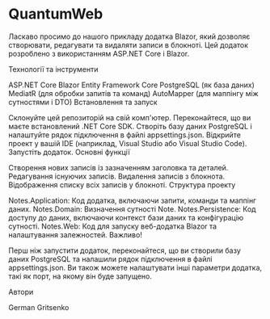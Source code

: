 # QuantumWeb

Ласкаво просимо до нашого прикладу додатка Blazor, який дозволяє створювати, редагувати та видаляти записи в блокноті. Цей додаток розроблено з використанням ASP.NET Core і Blazor.

Технології та інструменти

ASP.NET Core
Blazor
Entity Framework Core
PostgreSQL (як база даних)
MediatR (для обробки запитів та команд)
AutoMapper (для маппінгу між сутностями і DTO)
Встановлення та запуск

Склонуйте цей репозиторій на свій комп'ютер.
Переконайтеся, що ви маєте встановлений .NET Core SDK.
Створіть базу даних PostgreSQL і налаштуйте рядок підключення в файлі appsettings.json.
Відкрийте проект у вашій IDE (наприклад, Visual Studio або Visual Studio Code).
Запустіть додаток.
Основні функції

Створення нових записів із зазначенням заголовка та деталей.
Редагування існуючих записів.
Видалення записів з блокнота.
Відображення списку всіх записів у блокноті.
Структура проекту

Notes.Application: Код додатка, включаючи запити, команди та маппінг даних.
Notes.Domain: Визначення сутності Note.
Notes.Persistence: Код доступу до даних, включаючи контекст бази даних та конфігурацію сутності.
Notes.Web: Код для запуску веб-додатка Blazor та налаштування залежностей.
Важливо!

Перш ніж запустити додаток, переконайтеся, що ви створили базу даних PostgreSQL та налашили рядок підключення в файлі appsettings.json. Ви також можете налаштувати інші параметри додатка, такі як порт, на якому він буде запущено.

Автори

German Gritsenko